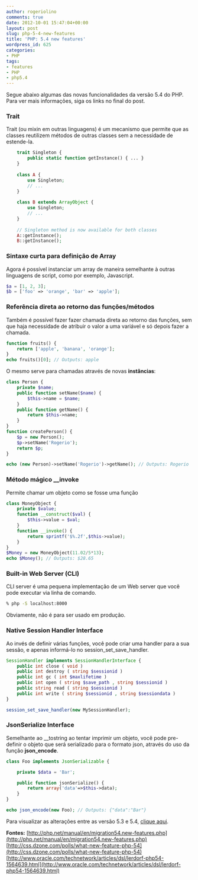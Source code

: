 ```yaml
---
author: rogeriolino
comments: true
date: 2012-10-01 15:47:04+00:00
layout: post
slug: php-5-4-new-features
title: 'PHP: 5.4 new features'
wordpress_id: 625
categories:
- PHP
tags:
- features
- PHP
- php5.4
---
```


Segue abaixo algumas das novas funcionalidades da versão 5.4 do PHP. Para ver mais informações, siga os links no final do post.



### Trait


Trait (ou mixin em outras linguagens) é um mecanismo que permite que as classes reutilizem métodos de outras classes sem a necessidade de estende-la.


``` php
    trait Singleton {
        public static function getInstance() { ... }
    }
    
    class A {
        use Singleton;
        // ...
    }
    
    class B extends ArrayObject {
        use Singleton;
        // ...
    }
    
    // Singleton method is now available for both classes
    A::getInstance();
    B::getInstance();
```

### Sintaxe curta para definição de Array


Agora é possível instanciar um array de maneira semelhante à outras linguagens de script, como por exemplo, Javascript.


``` php
$a = [1, 2, 3];
$b = ['foo' => 'orange', 'bar' => 'apple'];
```



### Referência direta ao retorno das funções/métodos


Também é possível fazer fazer chamada direta ao retorno das funções, sem que haja necessidade de atribuir o valor a uma variável e só depois fazer a chamada.


``` php
function fruits() {
    return ['apple', 'banana', 'orange'];
}
echo fruits()[0]; // Outputs: apple
```
    

O mesmo serve para chamadas através de novas **instâncias**:


    
``` php
class Person {
    private $name;
    public function setName($name) {
        $this->name = $name;
    }
    public function getName() {
        return $this->name;
    }
}
function createPerson() {
    $p = new Person();
    $p->setName('Rogerio');
    return $p;
}

echo (new Person)->setName('Rogerio')->getName(); // Outputs: Rogerio
```


### Método mágico __invoke


Permite chamar um objeto como se fosse uma função


``` php
class MoneyObject {
    private $value;
    function __construct($val) {
        $this->value = $val;
    }
    function __invoke() {
        return sprintf('$%.2f',$this->value); 
    }
}
$Money = new MoneyObject(11.02/5*13);
echo $Money(); // Outputs: $28.65
```


### Built-in Web Server (CLI)


CLI server é uma pequena implementação de um Web server que você pode executar via linha de comando.

``` sh
% php -S localhost:8000
``` 


Obviamente, não é para ser usado em produção.


### Native Session Handler Interface


Ao invés de definir várias funções, você pode criar uma handler para a sua sessão, e apenas informá-lo no session_set_save_handler.


``` php
SessionHandler implements SessionHandlerInterface {
    public int close ( void )
    public int destroy ( string $sessionid )
    public int gc ( int $maxlifetime )
    public int open ( string $save_path , string $sessionid )
    public string read ( string $sessionid )
    public int write ( string $sessionid , string $sessiondata )
}

session_set_save_handler(new MySessionHandler);
```
    

### JsonSerialize Interface


Semelhante ao __tostring ao tentar imprimir um objeto, você pode pre-definir o objeto que será serializado para o formato json, através do uso da função **json_encode**.


``` php    
class Foo implements JsonSerializable {

    private $data = 'Bar';

    public function jsonSerialize() {
        return array('data'=>$this->data);
    }
}

echo json_encode(new Foo); // Outputs: {"data":"Bar"}
```    

Para visualizar as alterações entre as versão 5.3 e 5.4, [clique aqui](http://www.php.net/manual/en/migration54.php).

**Fontes:**
[http://php.net/manual/en/migration54.new-features.php](http://php.net/manual/en/migration54.new-features.php)
[http://css.dzone.com/polls/what-new-feature-php-54](http://css.dzone.com/polls/what-new-feature-php-54)
[http://www.oracle.com/technetwork/articles/dsl/lerdorf-php54-1564639.html](http://www.oracle.com/technetwork/articles/dsl/lerdorf-php54-1564639.html)
